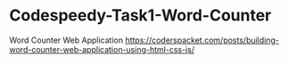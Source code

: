 # Codespeedy-Task1-Word-Counter
Word Counter Web Application
https://coderspacket.com/posts/building-word-counter-web-application-using-html-css-js/
